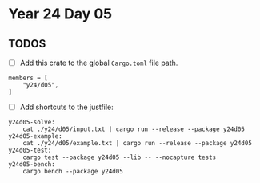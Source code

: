 # Year 24 Day 05

## TODOS

- [ ] Add this crate to the global `Cargo.toml` file path.

```
members = [
    "y24/d05",
]
```

- [ ] Add shortcuts to the justfile:

```
y24d05-solve:
    cat ./y24/d05/input.txt | cargo run --release --package y24d05
y24d05-example:
    cat ./y24/d05/example.txt | cargo run --release --package y24d05
y24d05-test:
    cargo test --package y24d05 --lib -- --nocapture tests
y24d05-bench:
    cargo bench --package y24d05
```